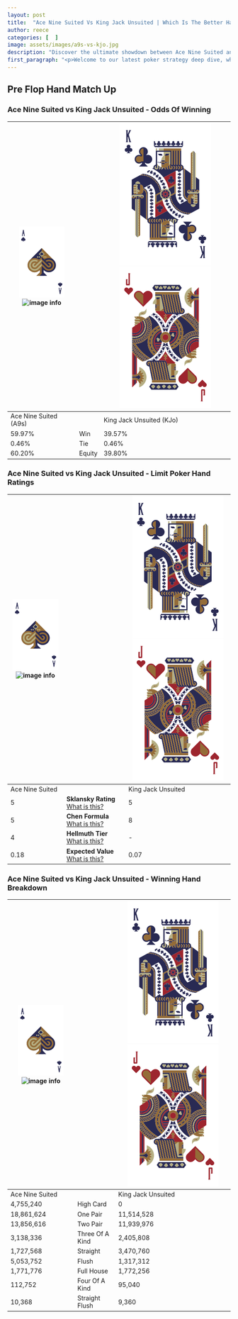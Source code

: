 ```yaml
---
layout: post
title:  "Ace Nine Suited Vs King Jack Unsuited | Which Is The Better Hand In Poker? A Complete Guide"
author: reece
categories: [  ]
image: assets/images/a9s-vs-kjo.jpg
description: "Discover the ultimate showdown between Ace Nine Suited and King Jack Unsuited in poker! Uncover the odds, strategies, and scenarios where one hand triumphs over the other. Get ready to up your poker game with this thrilling analysis."
first_paragraph: "<p>Welcome to our latest poker strategy deep dive, where we're pitting two distinct hands against each other in a high-stakes showdown: Ace Nine Suited vs King Jack Unsuited.</p><p>In the dynamic world of poker, every decision counts, and knowing which hand holds the upper hand is key to your success at the table.</p><p>In this article, we'll dissect these two hands, explore the scenarios where one dominates the other, and equip you with the knowledge to make strategic choices that can tip the odds in your favor.</p><p>Get ready to unravel the intriguing dynamics of these poker hands and elevate your game to new heights.</p>"
---
```




[comment]: # (sp0)

## Pre Flop Hand Match Up

<div class="table hand-ratings" markdown="1"> 



### Ace Nine Suited vs King Jack Unsuited - Odds Of Winning


    
| ![image info](assets/images/hand1/A.png) ![image info](assets/images/hand1/9s.png) |  | ![image info](assets/images/hand2/K.png) ![image info](assets/images/hand2/Jo.png) |
| -------- | -------- | -------- |
| Ace Nine Suited (A9s) |  | King Jack Unsuited (KJo) |
| 59.97% | Win | 39.57% |
| 0.46% | Tie | 0.46% |
| 60.20% | Equity | 39.80% |




[comment]: # (sp1)



### Ace Nine Suited vs King Jack Unsuited - Limit Poker Hand Ratings


    
| ![image info](assets/images/hand1/A.png) ![image info](assets/images/hand1/9s.png) |  | ![image info](assets/images/hand2/K.png) ![image info](assets/images/hand2/Jo.png) |
| -------- | -------- | -------- |
| Ace Nine Suited |  | King Jack Unsuited |
| 5 | **Sklansky Rating** [What is this?](/sklansky-rating-explained) | 5 |
| 5 | **Chen Formula** [What is this?](/chen-formula-explained) | 8 |
| 4 | **Hellmuth Tier** [What is this?](/Hellmuth-tier-explained) | - |
| 0.18 | **Expected Value** [What is this?](/expected-value-explained) | 0.07 |




[comment]: # (sp2)



### Ace Nine Suited vs King Jack Unsuited - Winning Hand Breakdown


    
| ![image info](assets/images/hand1/A.png) ![image info](assets/images/hand1/9s.png) |  | ![image info](assets/images/hand2/K.png) ![image info](assets/images/hand2/Jo.png) |
| -------- | -------- | -------- |
| Ace Nine Suited |  | King Jack Unsuited |
| 4,755,240 | High Card | 0 |
| 18,861,624 | One Pair | 11,514,528 |
| 13,856,616 | Two Pair | 11,939,976 |
| 3,138,336 | Three Of A Kind | 2,405,808 |
| 1,727,568 | Straight | 3,470,760 |
| 5,053,752 | Flush | 1,317,312 |
| 1,771,776 | Full House | 1,772,256 |
| 112,752 | Four Of A Kind | 95,040 |
| 10,368 | Straight Flush | 9,360 |




[comment]: # (sp3)



</div>

[comment]: # (sp4)



[comment]: # (sp5)


